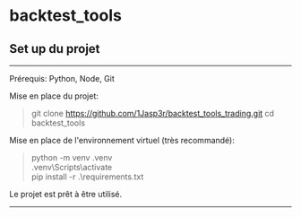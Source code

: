 # backtest_tools

## Set up du projet
----
Prérequis: Python, Node, Git

Mise en place du projet:
>git clone https://github.com/1Jasp3r/backtest_tools_trading.git
> cd backtest_tools

Mise en place de l'environnement virtuel (très recommandé):
>python -m venv .venv  
>.venv\Scripts\activate  
>pip install -r .\requirements.txt  

Le projet est prêt à être utilisé.

---


